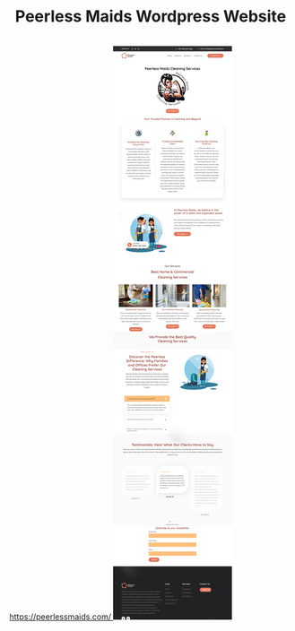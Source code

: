 <center><h1>Peerless Maids Wordpress Website</h1></center>
<br />
<a href="https://peerlessmaids.com/"> https://peerlessmaids.com/ </a>
<img src="./peerlessmaids.png" target="_blank" />
